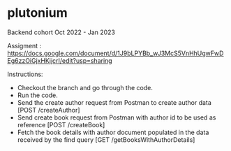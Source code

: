 # plutonium
Backend cohort Oct 2022 - Jan 2023

Assigment : https://docs.google.com/document/d/1J9bLPYBb_wJ3McS5VnHhUgwFwDEg6zzOiGjxHKjjcrI/edit?usp=sharing




Instructions: 
- Checkout the branch and go through the code. 
- Run the code. 
- Send the create author request from Postman to create author data [POST /createAuthor]
- Send create book request from Postman with author id to be used as reference [POST /createBook]
- Fetch the book details with author document populated in the data received by the find query [GET /getBooksWithAuthorDetails]